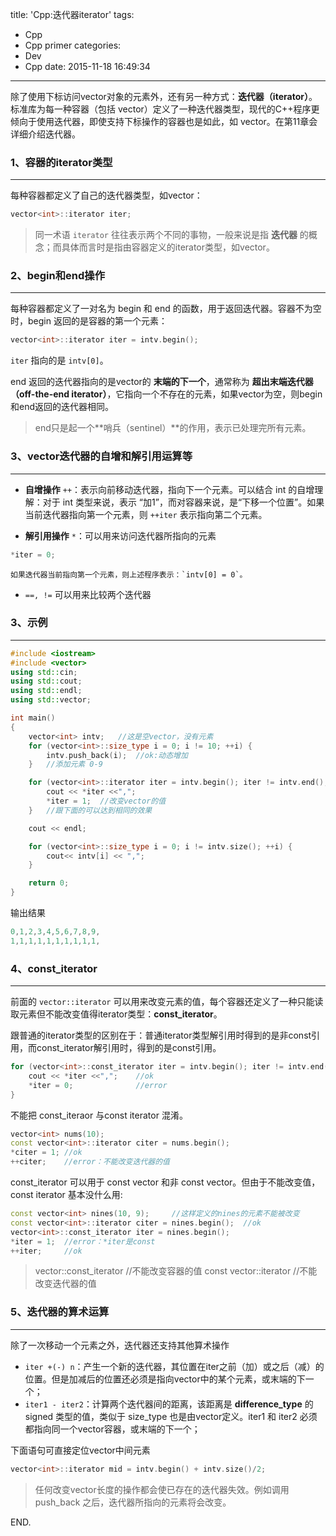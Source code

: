 title: 'Cpp:迭代器iterator'
tags:
  - Cpp
  - Cpp primer
categories:
  - Dev
  - Cpp
date: 2015-11-18 16:49:34
---

除了使用下标访问vector对象的元素外，还有另一种方式：**迭代器（iterator）**。标准库为每一种容器（包括 vector）定义了一种迭代器类型，现代的C++程序更倾向于使用迭代器，即使支持下标操作的容器也是如此，如 vector。在第11章会详细介绍迭代器。

<!-- more -->

### 1、容器的iterator类型 ###
---

每种容器都定义了自己的迭代器类型，如vector：

```C++
vector<int>::iterator iter;
```

> 同一术语 `iterator` 往往表示两个不同的事物，一般来说是指 **迭代器** 的概念；而具体而言时是指由容器定义的iterator类型，如vector<int>。

### 2、begin和end操作 ###
---

每种容器都定义了一对名为 begin 和 end 的函数，用于返回迭代器。容器不为空时，begin 返回的是容器的第一个元素：

```C++
vector<int>::iterator iter = intv.begin();
```

`iter` 指向的是 `intv[0]`。

end 返回的迭代器指向的是vector的 **末端的下一个**，通常称为 **超出末端迭代器（off-the-end iterator）**，它指向一个不存在的元素，如果vector为空，则begin和end返回的迭代器相同。

> end只是起一个**哨兵（sentinel）**的作用，表示已处理完所有元素。

### 3、vector迭代器的自增和解引用运算等 ###
---

- **自增操作** `++`：表示向前移动迭代器，指向下一个元素。可以结合 int 的自增理解：对于 int 类型来说，表示 “加1”，而对容器来说，是“下移一个位置”。如果当前迭代器指向第一个元素，则 `++iter` 表示指向第二个元素。

- **解引用操作** `*`：可以用来访问迭代器所指向的元素
```C++
*iter = 0;
```
	如果迭代器当前指向第一个元素，则上述程序表示：`intv[0] = 0`。

- `==, !=` 可以用来比较两个迭代器

### 3、示例 ###
---

```C++
#include <iostream>
#include <vector>
using std::cin;
using std::cout;
using std::endl;
using std::vector;

int main()
{
	vector<int> intv;	//这是空vector，没有元素
	for (vector<int>::size_type i = 0; i != 10; ++i) {
		intv.push_back(i);	//ok:动态增加
	}	//添加元素 0-9

	for (vector<int>::iterator iter = intv.begin(); iter != intv.end(); ++iter){
		cout << *iter <<",";
		*iter = 1;	//改变vector的值
	}	//跟下面的可以达到相同的效果

	cout << endl;

	for (vector<int>::size_type i = 0; i != intv.size(); ++i) {
		cout<< intv[i] << ",";
	}

	return 0;
}
```

输出结果

```C++
0,1,2,3,4,5,6,7,8,9,
1,1,1,1,1,1,1,1,1,1,
```

### 4、const_iterator ###
---

前面的 `vector::iterator` 可以用来改变元素的值，每个容器还定义了一种只能读取元素但不能改变值得iterator类型：**const_iterator**。

跟普通的iterator类型的区别在于：普通iterator类型解引用时得到的是非const引用，而const_iterator解引用时，得到的是const引用。

```C++
for (vector<int>::const_iterator iter = intv.begin(); iter != intv.end(); ++iter){
	cout << *iter <<",";	//ok
	*iter = 0;				//error
}
```

不能把 const_iteraor 与const iterator 混淆。

```C++
vector<int> nums(10);
const vector<int>::iterator citer = nums.begin();
*citer = 1;	//ok
++citer;	//error：不能改变迭代器的值
```
const_iterator 可以用于 const vector 和非 const vector。但由于不能改变值，const iterator 基本没什么用:

```C++
const vector<int> nines(10, 9);		//这样定义的nines的元素不能被改变
const vector<int>::iterator citer = nines.begin();	//ok
vector<int>::const_iterator iter = nines.begin();
*iter = 1;	//error：*iter是const
++iter;		//ok
```

> vector<int>::const_iterator //不能改变容器的值
> const vector<int>::iterator //不能改变迭代器的值

### 5、迭代器的算术运算 ###
---

除了一次移动一个元素之外，迭代器还支持其他算术操作

- `iter +(-) n`：产生一个新的迭代器，其位置在iter之前（加）或之后（减）的位置。但是加减后的位置还必须是指向vector中的某个元素，或末端的下一个；
- `iter1 - iter2`：计算两个迭代器间的距离，该距离是 **difference_type** 的 signed 类型的值，类似于 size_type 也是由vector定义。iter1 和 iter2 必须都指向同一个vector容器，或末端的下一个；

下面语句可直接定位vector中间元素

```C++
vector<int>::iterator mid = intv.begin() + intv.size()/2;
```

> 任何改变vector长度的操作都会使已存在的迭代器失效。例如调用 push_back 之后，迭代器所指向的元素将会改变。

END.